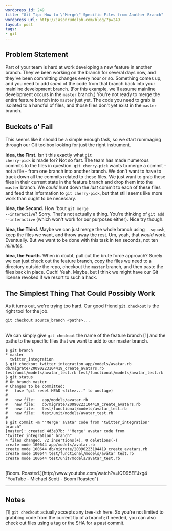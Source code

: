 ```yaml
--- 
wordpress_id: 249
title: "Git Tip: How to \"Merge\" Specific Files from Another Branch"
wordpress_url: http://jasonrudolph.com/blog/?p=249
layout: post
tags:
- git
---
```

## Problem Statement
Part of your team is hard at work developing a new feature in another branch.  They've been working on the branch for several days now, and they've been committing changes every hour or so.  Something comes up, and you need to add *some* of the code from that branch back into your mainline development branch.  (For this example, we'll assume mainline development occurs in the <code>master</code> branch.)  You're not ready to merge the entire feature branch into <code>master</code> just yet.  The code you need to grab is isolated to a handful of files, and those files don't yet exist in the <code>master</code> branch.

## Buckets o' Fail

This seems like it should be a simple enough task, so we start rummaging through our Git toolbox looking for just the right instrument.

**Idea, the First.** Isn't this exactly what <code>git cherry-pick</code> is made for?  Not so fast.  The team has made numerous commits to the files in question.  <code>git cherry-pick</code> wants to merge a commit - not a file - from one branch into another branch.  We don't want to have to track down all the commits related to these files.  We just want to grab these files in their current state in the feature branch and drop them into the <code>master</code> branch.  We *could* hunt down the *last* commit to each of these files and feed that information to <code>git cherry-pick</code>, but that still seems like more work than ought to be necessary.

**Idea, the Second.** How 'bout <code>git merge --interactive</code>?  Sorry.  That's not actually a thing.  You're thinking of <code>git add --interactive</code> (which won't work for our purposes either).  Nice try though.

**Idea, the Third.** Maybe we can just merge the whole branch using <code>--squash</code>, keep the files we want, and throw away the rest.  Um, yeah, that *would* work. Eventually. But we want to be done with this task in ten seconds, not ten *minutes*.

**Idea, the Fourth.** When in doubt, pull out the brute force approach?  Surely we can just check out the feature branch, copy the files we need to a directory outside the repo, checkout the <code>master</code> branch, and then paste the files back in place.  Ouch!  Yeah.  Maybe, but I think we might have our Git license revoked if we resort to such a hack.

## The Simplest Thing That Could Possibly Work

As it turns out, we're trying too hard.  Our good friend [<code>git checkout</code>](http://www.kernel.org/pub/software/scm/git/docs/git-checkout.html "git-checkout man page") is the right tool for the job.

    git checkout source_branch <paths>...

<br/>
We can simply give <code>git checkout</code> the name of the feature branch [1] and the paths to the specific files that we want to add to our master branch.

    $ git branch
    * master
      twitter_integration
    $ git checkout twitter_integration app/models/avatar.rb db/migrate/20090223104419_create_avatars.rb test/unit/models/avatar_test.rb test/functional/models/avatar_test.rb
    $ git status
    # On branch master
    # Changes to be committed:
    #   (use "git reset HEAD <file>..." to unstage)
    #
    #	new file:   app/models/avatar.rb
    #	new file:   db/migrate/20090223104419_create_avatars.rb
    #	new file:   test/functional/models/avatar_test.rb
    #	new file:   test/unit/models/avatar_test.rb
    #
    $ git commit -m "'Merge' avatar code from 'twitter_integration' branch"
    [master]: created 4d3e37b: "'Merge' avatar code from 'twitter_integration' branch"
    4 files changed, 72 insertions(+), 0 deletions(-)
    create mode 100644 app/models/avatar.rb
    create mode 100644 db/migrate/20090223104419_create_avatars.rb
    create mode 100644 test/functional/models/avatar_test.rb
    create mode 100644 test/unit/models/avatar_test.rb

<br/>
[Boom.  Roasted.](http://www.youtube.com/watch?v=IQD95EEJxg4 "YouTube - Michael Scott - Boom Roasted")

----

## Notes

[1] <code>git checkout</code> actually accepts any tree-ish here. So you're not limited to grabbing code from the current tip of a branch; if needed, you can also check out files using a tag or the SHA for a past commit.
